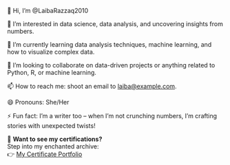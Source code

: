 👋 Hi, I’m @LaibaRazzaq2010

👀 I’m interested in data science, data analysis, and uncovering insights from numbers.

🌱 I’m currently learning data analysis techniques, machine learning, and how to visualize complex data.

💞️ I’m looking to collaborate on data-driven projects or anything related to Python, R, or machine learning.

📫 How to reach me: shoot an email to laiba@example.com.

😄 Pronouns: She/Her

⚡ Fun fact: I’m a writer too – when I’m not crunching numbers, I’m crafting stories with unexpected twists!

📜 **Want to see my certifications?**  
Step into my enchanted archive:  
👉 [My Certificate Portfolio](file:///F:/ayyan.py/certificates.html)
